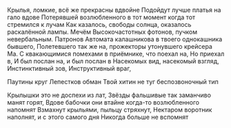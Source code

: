Крылья, ломкие, всё же прекрасны вдвойне
Подойдут лучше платья на гало вдове
Потерявшей возлюбленного в тот момент когда тот стремился к лучам
Как казалось, свободы солнца, оказалось раскалённой лампы. Мечём
Высокочастотных фотонов, пучком невербальным. Патронов
Автомата калашникова в твоего однокашника бывшего,
Полетевшего так же на, прожекторы утонувшего крейсера Ма.
С квакающимися помехами  в приёмнике, что поехал на, 
Но приехал в, И был послан на, и был послан в
Насекомых вид, насекомый взгляд,
Инстинктивный зов, 
Инструктивный враг,

Паутины круг
Лепестков обман
Твой хитин не туг
беспозвоночный тип



Крылышки это не доспехи из лат,
Звёзды фальшивые так заманчиво манят горят,
Вдове бабочки они втайне когда-то возлюбленного напомнят
Взмахнут крыльями, пыльцу стряхнут,
Нектаром воротник наполнят, и с этого самого дня
Никогда больше не вспомнят

